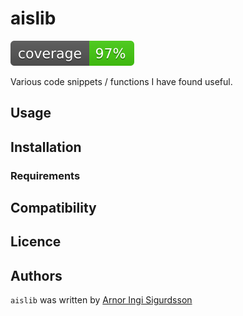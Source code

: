 # aislib

![Alt text](./docs/coverage.svg)

Various code snippets / functions I have found useful.


## Usage

## Installation

### Requirements

## Compatibility

## Licence

## Authors

`aislib` was written by [Arnor Ingi Sigurdsson](arnor.sigurdsson@cpr.ku.dk)
